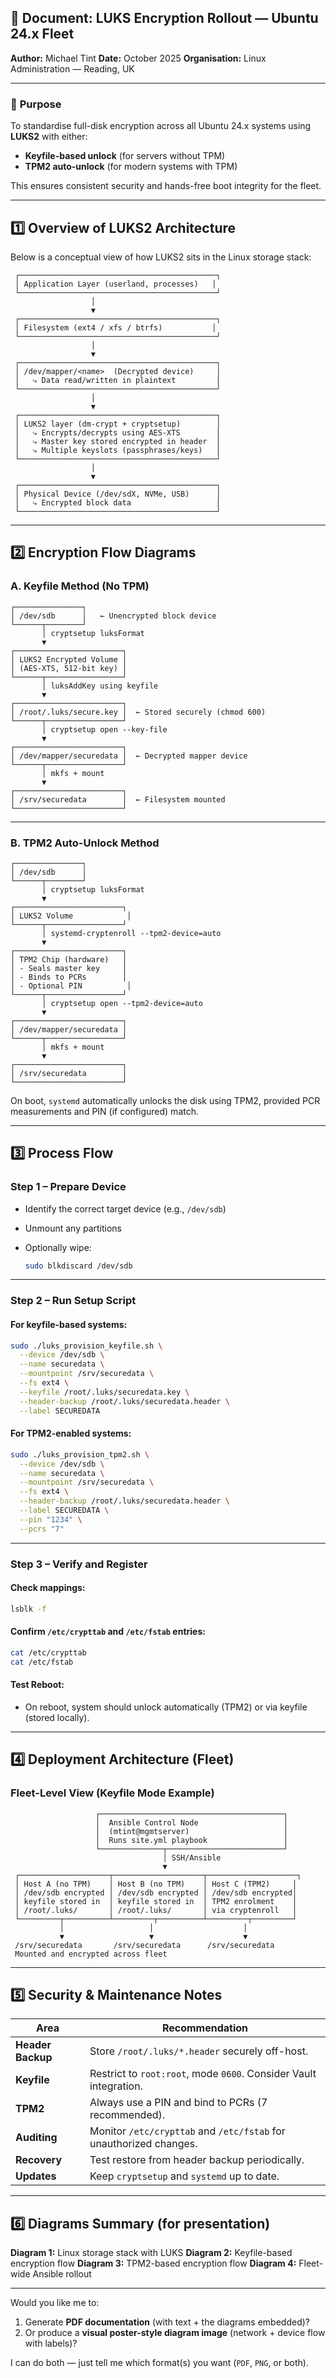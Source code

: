 ## 📘 Document: LUKS Encryption Rollout — Ubuntu 24.x Fleet

**Author:** Michael Tint
**Date:** October 2025
**Organisation:** Linux Administration — Reading, UK

---

### 🧱 **Purpose**

To standardise full-disk encryption across all Ubuntu 24.x systems using **LUKS2** with either:

* **Keyfile-based unlock** (for servers without TPM)
* **TPM2 auto-unlock** (for modern systems with TPM)

This ensures consistent security and hands-free boot integrity for the fleet.

---

## 1️⃣ Overview of LUKS2 Architecture

Below is a conceptual view of how LUKS2 sits in the Linux storage stack:

```
 ┌────────────────────────────────────────────┐
 │ Application Layer (userland, processes)   │
 └────────────────────────────────────────────┘
                  │
                  ▼
 ┌────────────────────────────────────────────┐
 │ Filesystem (ext4 / xfs / btrfs)           │
 └────────────────────────────────────────────┘
                  │
                  ▼
 ┌────────────────────────────────────────────┐
 │ /dev/mapper/<name>  (Decrypted device)     │
 │   ⤷ Data read/written in plaintext         │
 └────────────────────────────────────────────┘
                  │
                  ▼
 ┌────────────────────────────────────────────┐
 │ LUKS2 layer (dm-crypt + cryptsetup)        │
 │   ⤷ Encrypts/decrypts using AES-XTS        │
 │   ⤷ Master key stored encrypted in header  │
 │   ⤷ Multiple keyslots (passphrases/keys)   │
 └────────────────────────────────────────────┘
                  │
                  ▼
 ┌────────────────────────────────────────────┐
 │ Physical Device (/dev/sdX, NVMe, USB)      │
 │   ⤷ Encrypted block data                   │
 └────────────────────────────────────────────┘
```

---

## 2️⃣ Encryption Flow Diagrams

### **A. Keyfile Method (No TPM)**

```
┌───────────────┐
│ /dev/sdb      │   ← Unencrypted block device
└──────┬────────┘
       │ cryptsetup luksFormat
       ▼
┌────────────────────────┐
│ LUKS2 Encrypted Volume │
│ (AES-XTS, 512-bit key) │
└──────┬─────────────────┘
       │ luksAddKey using keyfile
       ▼
┌────────────────────────┐
│ /root/.luks/secure.key │  ← Stored securely (chmod 600)
└──────┬─────────────────┘
       │ cryptsetup open --key-file
       ▼
┌────────────────────────┐
│ /dev/mapper/securedata │  ← Decrypted mapper device
└──────┬─────────────────┘
       │ mkfs + mount
       ▼
┌────────────────────────┐
│ /srv/securedata        │  ← Filesystem mounted
└────────────────────────┘
```

---

### **B. TPM2 Auto-Unlock Method**

```
┌───────────────┐
│ /dev/sdb      │
└──────┬────────┘
       │ cryptsetup luksFormat
       ▼
┌────────────────────────┐
│ LUKS2 Volume            │
└──────┬─────────────────┘
       │ systemd-cryptenroll --tpm2-device=auto
       ▼
┌────────────────────────┐
│ TPM2 Chip (hardware)   │
│ - Seals master key     │
│ - Binds to PCRs        │
│ - Optional PIN          │
└──────┬─────────────────┘
       │ cryptsetup open --tpm2-device=auto
       ▼
┌────────────────────────┐
│ /dev/mapper/securedata │
└──────┬─────────────────┘
       │ mkfs + mount
       ▼
┌────────────────────────┐
│ /srv/securedata        │
└────────────────────────┘
```

On boot, `systemd` automatically unlocks the disk using TPM2, provided PCR measurements and PIN (if configured) match.

---

## 3️⃣ Process Flow

### **Step 1 – Prepare Device**

* Identify the correct target device (e.g., `/dev/sdb`)
* Unmount any partitions
* Optionally wipe:

  ```bash
  sudo blkdiscard /dev/sdb
  ```

---

### **Step 2 – Run Setup Script**

#### For keyfile-based systems:

```bash
sudo ./luks_provision_keyfile.sh \
  --device /dev/sdb \
  --name securedata \
  --mountpoint /srv/securedata \
  --fs ext4 \
  --keyfile /root/.luks/securedata.key \
  --header-backup /root/.luks/securedata.header \
  --label SECUREDATA
```

#### For TPM2-enabled systems:

```bash
sudo ./luks_provision_tpm2.sh \
  --device /dev/sdb \
  --name securedata \
  --mountpoint /srv/securedata \
  --fs ext4 \
  --header-backup /root/.luks/securedata.header \
  --label SECUREDATA \
  --pin "1234" \
  --pcrs "7"
```

---

### **Step 3 – Verify and Register**

#### Check mappings:

```bash
lsblk -f
```

#### Confirm `/etc/crypttab` and `/etc/fstab` entries:

```bash
cat /etc/crypttab
cat /etc/fstab
```

#### Test Reboot:

* On reboot, system should unlock automatically (TPM2) or via keyfile (stored locally).

---

## 4️⃣ Deployment Architecture (Fleet)

### Fleet-Level View (Keyfile Mode Example)

```
                   ┌─────────────────────────────────────────┐
                   │  Ansible Control Node                   │
                   │  (mtint@mgmtserver)                     │
                   │  Runs site.yml playbook                 │
                   └──────────────┬──────────────────────────┘
                                  │ SSH/Ansible
                                  ▼
 ┌────────────────────┬────────────────────┬────────────────────┐
 │ Host A (no TPM)    │ Host B (no TPM)    │ Host C (TPM2)     │
 │ /dev/sdb encrypted │ /dev/sdb encrypted │ /dev/sdb encrypted│
 │ keyfile stored in  │ keyfile stored in  │ TPM2 enrolment    │
 │ /root/.luks/       │ /root/.luks/       │ via cryptenroll   │
 └─────────┬──────────┴─────────┬──────────┴─────────┬─────────┘
           │                   │                    │
           ▼                   ▼                    ▼
 /srv/securedata       /srv/securedata      /srv/securedata
 Mounted and encrypted across fleet
```

---

## 5️⃣ Security & Maintenance Notes

| Area              | Recommendation                                                     |
| ----------------- | ------------------------------------------------------------------ |
| **Header Backup** | Store `/root/.luks/*.header` securely off-host.                    |
| **Keyfile**       | Restrict to `root:root`, mode `0600`. Consider Vault integration.  |
| **TPM2**          | Always use a PIN and bind to PCRs (7 recommended).                 |
| **Auditing**      | Monitor `/etc/crypttab` and `/etc/fstab` for unauthorized changes. |
| **Recovery**      | Test restore from header backup periodically.                      |
| **Updates**       | Keep `cryptsetup` and `systemd` up to date.                        |

---

## 6️⃣ Diagrams Summary (for presentation)

**Diagram 1:** Linux storage stack with LUKS
**Diagram 2:** Keyfile-based encryption flow
**Diagram 3:** TPM2-based encryption flow
**Diagram 4:** Fleet-wide Ansible rollout

---

Would you like me to:

1. Generate **PDF documentation** (with text + the diagrams embedded)?
2. Or produce a **visual poster-style diagram image** (network + device flow with labels)?

I can do both — just tell me which format(s) you want (`PDF`, `PNG`, or both).
